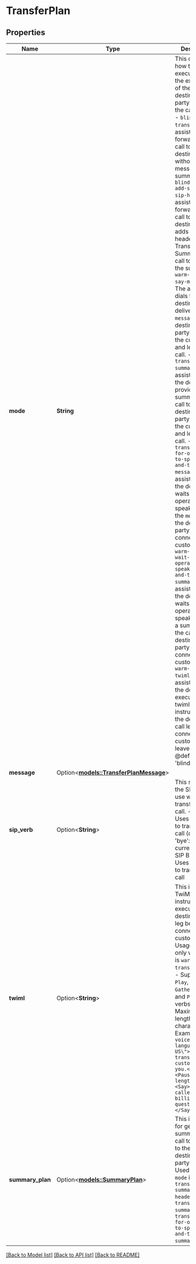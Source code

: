 # TransferPlan

## Properties

Name | Type | Description | Notes
------------ | ------------- | ------------- | -------------
**mode** | **String** | This configures how transfer is executed and the experience of the destination party receiving the call.  Usage: - `blind-transfer`: The assistant forwards the call to the destination without any message or summary. - `blind-transfer-add-summary-to-sip-header`: The assistant forwards the call to the destination and adds a SIP header X-Transfer-Summary to the call to include the summary. - `warm-transfer-say-message`: The assistant dials the destination, delivers the `message` to the destination party, connects the customer, and leaves the call. - `warm-transfer-say-summary`: The assistant dials the destination, provides a summary of the call to the destination party, connects the customer, and leaves the call. - `warm-transfer-wait-for-operator-to-speak-first-and-then-say-message`: The assistant dials the destination, waits for the operator to speak, delivers the `message` to the destination party, and then connects the customer. - `warm-transfer-wait-for-operator-to-speak-first-and-then-say-summary`: The assistant dials the destination, waits for the operator to speak, provides a summary of the call to the destination party, and then connects the customer. - `warm-transfer-twiml`: The assistant dials the destination, executes the twiml instructions on the destination call leg, connects the customer, and leaves the call.  @default 'blind-transfer' | 
**message** | Option<[**models::TransferPlanMessage**](TransferPlan_message.md)> |  | [optional]
**sip_verb** | Option<**String**> | This specifies the SIP verb to use while transferring the call. - 'refer': Uses SIP REFER to transfer the call (default) - 'bye': Ends current call with SIP BYE - 'dial': Uses SIP DIAL to transfer the call | [optional]
**twiml** | Option<**String**> | This is the TwiML instructions to execute on the destination call leg before connecting the customer.  Usage: - Used only when `mode` is `warm-transfer-twiml`. - Supports only `Play`, `Say`, `Gather`, `Hangup` and `Pause` verbs. - Maximum length is 4096 characters.  Example: ``` <Say voice=\"alice\" language=\"en-US\">Hello, transferring a customer to you.</Say> <Pause length=\"2\"/> <Say>They called about billing questions.</Say> ``` | [optional]
**summary_plan** | Option<[**models::SummaryPlan**](SummaryPlan.md)> | This is the plan for generating a summary of the call to present to the destination party.  Usage: - Used only when `mode` is `blind-transfer-add-summary-to-sip-header` or `warm-transfer-say-summary` or `warm-transfer-wait-for-operator-to-speak-first-and-then-say-summary`. | [optional]

[[Back to Model list]](../README.md#documentation-for-models) [[Back to API list]](../README.md#documentation-for-api-endpoints) [[Back to README]](../README.md)



